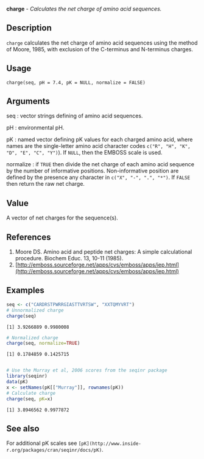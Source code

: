 





**charge** - *Calculates the net charge of amino acid sequences.*

Description
--------------------

`charge` calculates the net charge of amino acid sequences using 
the method of Moore, 1985, with exclusion of the C-terminus and N-terminus charges.


Usage
--------------------
```
charge(seq, pH = 7.4, pK = NULL, normalize = FALSE)
```

Arguments
-------------------

seq
:   vector strings defining of amino acid sequences.

pH
:   environmental pH.

pK
:   named vector defining pK values for each charged amino acid,
where names are the single-letter amino acid character codes
`c("R", "H", "K", "D", "E", "C", "Y")`). If `NULL`, 
then the EMBOSS scale is used.

normalize
:   if `TRUE` then divide the net charge of each amino acid 
sequence by the number of informative positions. Non-informative 
position are defined by the presence any character in 
`c("X", "-", ".", "*")`. If `FALSE` then return the raw
net charge.



Value
-------------------

A vector of net charges for the sequence(s).

References
-------------------


1. Moore DS. Amino acid and peptide net charges: A simple calculational procedure. 
Biochem Educ. 13, 10-11 (1985).
1. [http://emboss.sourceforge.net/apps/cvs/emboss/apps/iep.html](http://emboss.sourceforge.net/apps/cvs/emboss/apps/iep.html)




Examples
-------------------

```R
seq <- c("CARDRSTPWRRGIASTTVRTSW", "XXTQMYVRT") 
# Unnormalized charge
charge(seq)

```


```
[1] 3.9266889 0.9980008

```


```R
# Normalized charge
charge(seq, normalize=TRUE)

```


```
[1] 0.1784859 0.1425715

```


```R

# Use the Murray et al, 2006 scores from the seqinr package
library(seqinr)
data(pK)
x <- setNames(pK[["Murray"]], rownames(pK))
# Calculate charge
charge(seq, pK=x)
```


```
[1] 3.8946562 0.9977872

```



See also
-------------------

For additional pK scales see `[pK](http://www.inside-r.org/packages/cran/seqinr/docs/pK)`.



